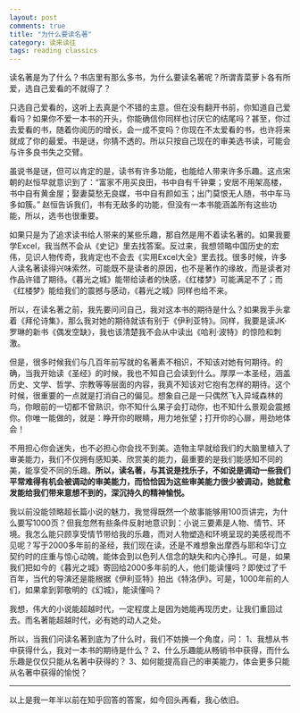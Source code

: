 ```yaml
---
layout: post
comments: true
title: "为什么要读名著"
category: 读来读往
tags: reading classics
---
```


读名著是为了什么？书店里有那么多书，为什么要读名著呢？所谓青菜萝卜各有所爱，选自己爱看的不就得了？

只选自己爱看的，这听上去真是个不错的主意。但在没有翻开书前，你知道自己爱看吗？如果你不爱一本书的开头，你能确信你同样也讨厌它的结尾吗？甚至，你过去爱看的书，随着你阅历的增长，会一成不变吗？你现在不太爱看的书，也许将来就成了你的最爱。书是谜，你猜不透的。所以只按自己现在的审美选书读，可能会与许多良书失之交臂。

虽说书是谜，但可以肯定的是，读书有许多功能，也能给人带来许多乐趣。这点宋朝的赵恒早就意识到了：“富家不用买良田，书中自有千钟粟；安居不用架高楼，书中自有黄金屋；娶妻莫愁无良媒，书中自有颜如玉；出门莫恨无人随，书中车马多如簇。” 赵恒告诉我们，书有无敌多的功能，但没有一本书能涵盖所有这些功能，所以，选书也很重要。

如果只是为了追求读书给人带来的某些乐趣，那自然是用不着读名著的。如果我要学Excel，我当然不会从《史记》里去找答案。反过来，我想领略中国历史的宏伟，见识人物传奇，我肯定也不会去《实用Excel大全》里去找。很多时候，许多人读名著读得兴味索然，可能既不是读者的原因，也不是著作的缘故，而是读者对作品许错了期待。《暮光之城》能带给读者的快感，《红楼梦》可能满足不了；而《红楼梦》能给我们的震撼与感动，《暮光之城》同样也给不来。

所以，在读名著之前，我先要问问自己，我对这本书的期待是什么？如果我手头拿着《拜伦诗集》，那么我对她的期待就该有别于《伊利亚特》。同样，我要是读JK·罗琳的新书《偶发空缺》，我也该清楚我不会从中读出《哈利·波特》的惊险和刺激。

但是，很多时候我们与几百年前写就的名著素不相识，不知该对她有何期待。的确，当我开始读《圣经》的时候，我也不知自己会读到什么。厚厚一本圣经，涵盖历史、文学、哲学、宗教等等层面的内容，我真不知该对它抱有怎样的期待。这个时候，很重要的一点就是打消自己的偏见。想象自己是一只偶然飞入异域森林的鸟，你眼前的一切都不曾熟识，你不知什么果子会打动你，也不知什么景观会震撼你。你唯一能做的，就是：睁开你的眼睛，用力地张望；打开你的心扉，用劲地体会！

不用担心你会迷失，也不必担心你会找不到美。造物主早就给我们的大脑里植入了审美能力，我们不仅拥有感知美、欣赏美的能力，最重要的是我们能感知不同的美，能享受不同的乐趣。**所以，读名著，与其说是找乐子，不如说是调动一些我们平常难得有机会被调动的审美能力，而恰恰因为这些审美能力很少被调动，她就愈发能给我们带来意想不到的，深沉持久的精神愉悦。**

我以前没能领略超长篇小说的魅力，我觉得既然一个故事能够用100页讲完，为什么要写1000页？但我忽然有些条件反射地意识到：小说三要素是人物、情节、环境。我怎么能只顾享受情节带给我的乐趣，而对人物塑造和环境呈现的美感视而不见呢？写于2000多年前的圣经，我们现在读，还是不难想象出摩西与耶和华订立契约时的庄重与惊心动魄，能体会到以色列人信念的缺失和内心挣扎。可是，如果我们把如今的《暮光之城》寄回给2000多年前的人，他们能读懂吗？即使过了千百年，当代的导演还是能根据《伊利亚特》拍出《特洛伊》。可是，1000年前的人们，如果拿到郭敬明的《幻城》，能读懂吗？

我想，伟大的小说能超越时代，一定程度上是因为她能再现历史，让我们重回过去。而名著能超越时代，必有她的动人之处。

所以，当我们问读名著到底为了什么时，我们不妨换一个角度，问：
1、我想从书中获得什么，我对一本书的期待是什么？
2、什么乐趣能从畅销书中获得，而什么乐趣是仅仅只能从名著中获得的？
3、如何能提高自己的审美能力，体会更多只能从名著中获得的愉悦？

---
以上是我一年半以前在知乎回答的答案，如今回头再看，我心依旧。
